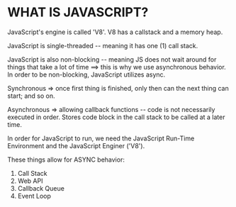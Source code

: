 # WHAT IS JAVASCRIPT?

JavaScript's engine is called 'V8'. V8 has a callstack and a memory heap. 


JavaScript is single-threaded -- meaning it has one (1) call stack. 

JavaScript is also non-blocking -- meaning JS does not wait around for things that take a lot of time ==> this is why we use asynchronous behavior. In order to be non-blocking, JavaScript utilizes async. 

Synchronous => once first thing is finished, only then can the next thing can start; and so on.

Asynchronous => allowing callback functions -- code is not necessarily executed in order. Stores code block in the call stack to be called at a later time. 

In order for JavaScript to run, we need the JavaScript Run-Time Environment and the JavaScript Enginer ('V8').


These things allow for ASYNC behavior:
1. Call Stack
2. Web API
3. Callback Queue
4. Event Loop


